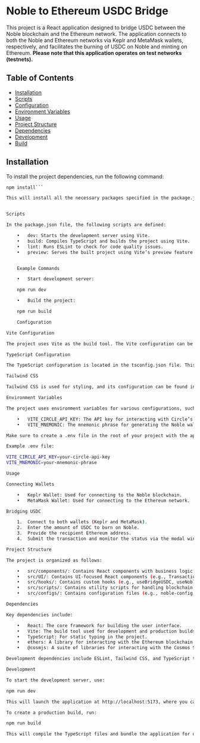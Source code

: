 # **Noble to Ethereum USDC Bridge**

This project is a React application designed to bridge USDC between the Noble blockchain and the Ethereum network. The application connects to both the Noble and Ethereum networks via Keplr and MetaMask wallets, respectively, and facilitates the burning of USDC on Noble and minting on Ethereum. **Please note that this application operates on test networks (testnets).**

## **Table of Contents**

- [Installation](#installation)
- [Scripts](#scripts)
- [Configuration](#configuration)
- [Environment Variables](#environment-variables)
- [Usage](#usage)
- [Project Structure](#project-structure)
- [Dependencies](#dependencies)
- [Development](#development)
- [Build](#build)

## **Installation**

To install the project dependencies, run the following command:

```bash
npm install```

This will install all the necessary packages specified in the package.json file.


Scripts

In the package.json file, the following scripts are defined:

	•	dev: Starts the development server using Vite.
	•	build: Compiles TypeScript and builds the project using Vite.
	•	lint: Runs ESLint to check for code quality issues.
	•	preview: Serves the built project using Vite’s preview feature.


    Example Commands

	•	Start development server:

    npm run dev

    •	Build the project:

    npm run build

    Configuration

Vite Configuration

The project uses Vite as the build tool. The Vite configuration can be found in the vite.config.ts file. It includes plugins for React and environment variable management.

TypeScript Configuration

The TypeScript configuration is located in the tsconfig.json file. This file references additional configurations for different parts of the project, such as tsconfig.app.json and tsconfig.node.json.

Tailwind CSS

Tailwind CSS is used for styling, and its configuration can be found in the tailwind.config.js file. PostCSS is also used for processing CSS, and its configuration is in the postcss.config.js file.

Environment Variables

The project uses environment variables for various configurations, such as API keys and network settings. Environment variables are defined in a .env file at the root of the project. The following variables are required:

	•	VITE_CIRCLE_API_KEY: The API key for interacting with Circle’s CCTP.
	•	VITE_MNEMONIC: The mnemonic phrase for generating the Noble wallet.

Make sure to create a .env file in the root of your project with the appropriate values.

Example .env file:

VITE_CIRCLE_API_KEY=your-circle-api-key
VITE_MNEMONIC=your-mnemonic-phrase

Usage

Connecting Wallets

	•	Keplr Wallet: Used for connecting to the Noble blockchain.
	•	MetaMask Wallet: Used for connecting to the Ethereum network.

Bridging USDC

	1.	Connect to both wallets (Keplr and MetaMask).
	2.	Enter the amount of USDC to burn on Noble.
	3.	Provide the recipient Ethereum address.
	4.	Submit the transaction and monitor the status via the modal window.

Project Structure

The project is organized as follows:

	•	src/components/: Contains React components with business logic (e.g., KeplrWallet, MetaMaskWallet).
	•	src/UI/: Contains UI-focused React components (e.g., TransactionForm, TransactionModal).
	•	src/hooks/: Contains custom hooks (e.g., useBridgeUSDC, useNobleBalance).
	•	src/scripts/: Contains utility scripts for handling blockchain interactions (e.g., burnUSDCOnNoble, receiveMessageFromCCTP).
	•	src/configs/: Contains configuration files (e.g., noble-config.ts).

Dependencies

Key dependencies include:

	•	React: The core framework for building the user interface.
	•	Vite: The build tool used for development and production builds.
	•	TypeScript: For static typing in the project.
	•	ethers: A library for interacting with the Ethereum blockchain.
	•	@cosmjs: A suite of libraries for interacting with the Cosmos SDK blockchains, including Noble.

Development dependencies include ESLint, Tailwind CSS, and TypeScript tools.

Development

To start the development server, use:

npm run dev

This will launch the application at http://localhost:5173, where you can interact with the bridge interface.

To create a production build, run:

npm run build

This will compile the TypeScript files and bundle the application for deployment.
